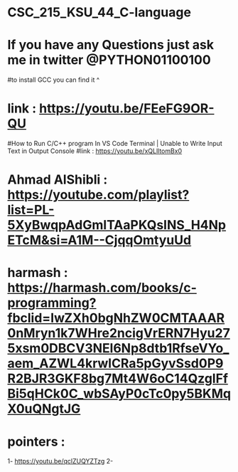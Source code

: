 # CSC_215_KSU_44_C-language
# If you have any Questions just ask me in twitter @PYTHON01100100 
#to install GCC you can find it ^
# link : https://youtu.be/FEeFG9OR-QU
#How to Run C/C++ program In VS Code Terminal | Unable to Write Input Text in Output Console
#link : https://youtu.be/xQLlltomBx0

# Ahmad AlShibli : https://youtube.com/playlist?list=PL-5XyBwqpAdGmlTAaPKQsINS_H4NpETcM&si=A1M--CjqqOmtyuUd


# harmash : https://harmash.com/books/c-programming?fbclid=IwZXh0bgNhZW0CMTAAAR0nMryn1k7WHre2ncigVrERN7Hyu275xsm0DBCV3NEl6Np8dtb1RfseVYo_aem_AZWL4krwlCRa5pGyvSsd0P9R2BJR3GKF8bg7Mt4W6oC14QzglFfBi5qHCk0C_wbSAyP0cTc0py5BKMqX0uQNgtJG

# pointers : 
1- https://youtu.be/qclZUQYZTzg
2- 
